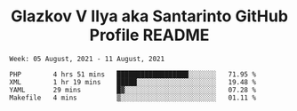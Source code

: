 <h1 align="center">Glazkov V Ilya aka Santarinto GitHub Profile README</h1>

<!--START_SECTION:waka-->
```text
Week: 05 August, 2021 - 11 August, 2021

PHP        4 hrs 51 mins   ██████████████████░░░░░░░   71.95 % 
XML        1 hr 19 mins    █████░░░░░░░░░░░░░░░░░░░░   19.48 % 
YAML       29 mins         █▓░░░░░░░░░░░░░░░░░░░░░░░   07.28 % 
Makefile   4 mins          ▒░░░░░░░░░░░░░░░░░░░░░░░░   01.11 % 
```
<!--END_SECTION:waka-->